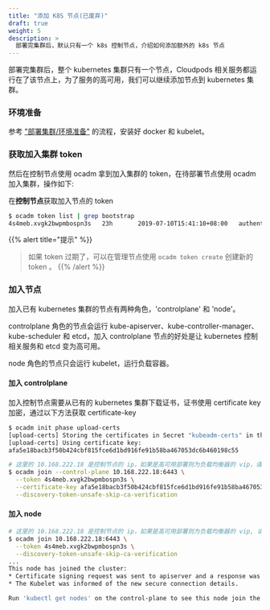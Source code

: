 ```yaml
---
title: "添加 K8S 节点(已废弃)"
draft: true
weight: 5
description: >
  部署完集群后，默认只有一个 k8s 控制节点，介绍如何添加额外的 k8s 节点
---
```


部署完集群后，整个 kubernetes 集群只有一个节点，Cloudpods 相关服务都运行在了该节点上，为了服务的高可用，我们可以继续添加节点到 kubernetes 集群。

### 环境准备

参考 ["部署集群/环境准备"](../../setup/controlplane/#安装配置-docker) 的流程，安装好 docker 和 kubelet。

### 获取加入集群 token

然后在控制节点使用 ocadm 拿到加入集群的 token，在待部署节点使用 ocadm 加入集群，操作如下:

在**控制节点**获取加入节点的 token

```bash
$ ocadm token list | grep bootstrap
4s4meb.xvgk2bwpmbospn3s   23h       2019-07-10T15:41:10+08:00   authentication,signing   The default bootstrap token generated by 'ocadm init'.   system:bootstrappers:kubeadm:default-node-token
```

{{% alert title="提示" %}}
> 如果 token 过期了，可以在管理节点使用 `ocadm token create` 创建新的 token 。
{{% /alert %}}


### 加入节点

加入已有 kubernetes 集群的节点有两种角色，'controlplane' 和 'node'。

controlplane 角色的节点会运行 kube-apiserver、kube-controller-manager、kube-scheduler 和 etcd，加入 controlplane 节点的好处是让 kubernetes 控制相关服务和 etcd 变为高可用。

node 角色的节点只会运行 kubelet，运行负载容器。

#### 加入 controlplane

加入控制节点需要从已有的 kubernetes 集群下载证书，证书使用 certificate key 加密，通过以下方法获取 certificate-key

```bash
$ ocadm init phase upload-certs
[upload-certs] Storing the certificates in Secret "kubeadm-certs" in the "kube-system" Namespace
[upload-certs] Using certificate key:
afa5e18bacb3f50b424cbf815fce6d1bd916fe91b58ba467053dc6b460198c55
```

```bash
# 这里的 10.168.222.18 是控制节点的 ip，如果是高可用部署则为负载均衡器的 vip，请根据你的环境修改
$ ocadm join --control-plane 10.168.222.18:6443 \
  --token 4s4meb.xvgk2bwpmbospn3s \
  --certificate-key afa5e18bacb3f50b424cbf815fce6d1bd916fe91b58ba467053dc6b460198c55 \
  --discovery-token-unsafe-skip-ca-verification
```

#### 加入 node

```bash
# 这里的 10.168.222.18 是控制节点的 ip，如果是高可用部署则为负载均衡器的 vip, 请根据你的环境修改
$ ocadm join 10.168.222.18:6443 \
  --token 4s4meb.xvgk2bwpmbospn3s \
  --discovery-token-unsafe-skip-ca-verification
...
This node has joined the cluster:
* Certificate signing request was sent to apiserver and a response was received.
* The Kubelet was informed of the new secure connection details.

Run 'kubectl get nodes' on the control-plane to see this node join the cluster.
```

